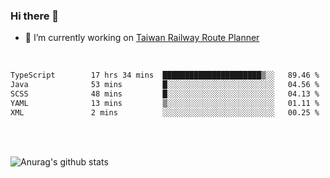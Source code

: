 ### Hi there 👋

- 🔭 I’m currently working on [Taiwan Railway Route Planner](https://github.com/Taiwan-Railway-Route-Planner)

<br/>

<!--START_SECTION:waka-->

```txt
TypeScript        17 hrs 34 mins  ██████████████████████▒░░   89.46 %
Java              53 mins         █░░░░░░░░░░░░░░░░░░░░░░░░   04.56 %
SCSS              48 mins         █░░░░░░░░░░░░░░░░░░░░░░░░   04.13 %
YAML              13 mins         ▒░░░░░░░░░░░░░░░░░░░░░░░░   01.11 %
XML               2 mins          ░░░░░░░░░░░░░░░░░░░░░░░░░   00.25 %
```

<!--END_SECTION:waka-->

<br/>
<br/>

![Anurag's github stats](https://github-readme-stats.vercel.app/api?username=DepickereSven&show_icons=true&theme=tokyonight)



<!--
**DepickereSven/DepickereSven** is a ✨ _special_ ✨ repository because its `README.md` (this file) appears on your GitHub profile.

Here are some ideas to get you started:

- 🔭 I’m currently working on ...
- 🌱 I’m currently learning ...
- 👯 I’m looking to collaborate on ...
- 🤔 I’m looking for help with ...
- 💬 Ask me about ...
- 📫 How to reach me: ...
- 😄 Pronouns: ...
- ⚡ Fun fact: ...
-->
